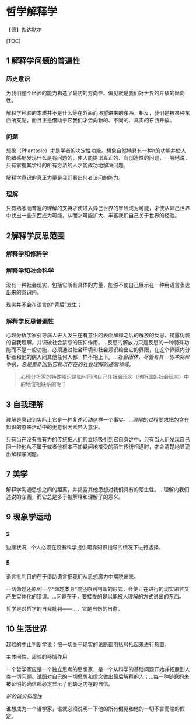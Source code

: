 # 哲学解释学

【德】伽达默尔

[TOC]



## 1 解释学问题的普遍性

### 历史意识

为我们整个经验的能力构造了最初的方向性。偏见就是我们对世界的开放的倾向性。



解释学经验的本质并不是什么等在外面而渴望进来的东西，相反，我们是被某种东西所支配，而且正是借助于它我们才会向新的、不同的、真实的东西开放。



### 问题

想象（Phantasie）才是学者的决定性功能。想象自然地具有一种h的功能并使人能敏感地发现什么是有问题的，使人能提出真正的、有创造性的问题，一般地说，只有掌握其学科的所有方法的人才能成功地解决问题。



解释学意识的真正力量是我们看出何者该问的能力。

### 理解

只有熟悉而普遍的理解的支持才使进入异己世界的冒险成为可能，才使从异己世界中找出一些东西成为可能，从而才可能扩大、丰富我们自己关于世界的经验。



## 2解释学反思范围

### 解释学和修辞学



### 解释学和社会科学

没有一种社会现实，包括它所有具体的力量，能够不使自己展示在一种用语言表达出来的意识内。

现实并不会在语言的“背后”发生；

### 解释学反思普遍性

心理分析学家引导病人进入发生在有意识的表面解释之后的解放的反思，揭露伪装的自我理解，并识破社会禁忌的压抑作用。...反思的解放力只是反思的一种特殊功能而不是一般功能，必须通过社会环境和社会意识给出它的界限，在这个界限内分析者和他的病人同其他任何人都一样不相上下。...*社会团体，尽管有其一切冲突和争执，总是重新回到它赖以存在的社会理解的通常领域。*



> 心理分析家的特殊知识是如何同他自己在社会现实（他所属的社会现实）中的地位相联系的呢？



## 3 自我理解

理解是意识到实际上它是一种复述活动这样一个事实。...理解的过程要求把包含在知识的原来活动中的无意识因素带入意识。



只有当在没有强有力的传统把人们的立场吸引到它自身之中，只有当人们发现自己同一种他从不属于或者他根本不加疑问地接受的陌生传统相遇时，才会清楚地显现出解释学问题。

## 7 美学

解释学沟通思想之间的距离，并揭露其他思想对我们具有的陌生性。...理解向我们述说的东西，而它总是多于被解释和理解了的意义。



## 9 现象学运动

### 2

边缘状况...个人必须在没有科学提供可靠知识指导的情况下进行选择。

### 5

语言批判目的在于借助语言把我们从思想魔力中摆脱出来。

一切命题还原到一个“命题本身”或还原到判断的形式，会使正在进行的现实语言又产生实体化的错误。...问题在于，要接受的是以能被人理解的方式说出的东西。



哲学是对哲学的自我批判——...，它是自伤的自愈。



## 10 生活世界

超验的中止判断学说：把一切关于现实的论断都用括号括起来进行悬置。



主体间性，超验的移情作用



一个哲学家应是一个独立思考的思想家，是一个从科学的基础问题开始并拓展到人类一切问题、试图对自己的一切思想和信念做出最后解释的人；...每一种随意的未被证明的确信都必定显示了他缺乏内在的自信。



*新的诚实和理性*



谁想成为一个哲学家，谁就必须说明一下他的所有偏见和他的一切不言而喻的假定。

